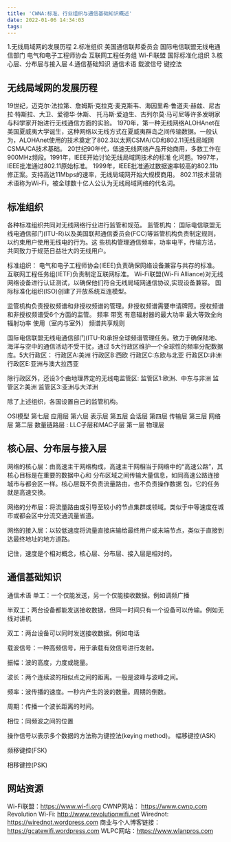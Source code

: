 ```yaml
---
title: 'CWNA:标准、行业组织与通信基础知识概述'
date: 2022-01-06 14:34:03
tags:
---
```

1.无线局域网的发展历程
2.标准组织
  美国通信联邦委员会
  国际电信联盟无线电通信部门
  电气和电子工程师协会
  互联网工程任务组
  Wi-Fi联盟
  国际标准化组织
3.核心层、分布层与接入层
4.通信基础知识
  通信术语
  载波信号
  键控法

## 无线局域网的发展历程
19世纪，迈克尔·法拉第、詹姆斯·克拉克·麦克斯韦、海因里希·鲁道夫·赫兹、尼古拉·特斯拉、大卫、爱德华·休斯、
托马斯·爱迪生、古列尔莫·马可尼等许多发明家与科学家开始进行无线通信方面的实验。
1970年，第一种无线网络ALOHAnet在美国夏威夷大学诞生，这种网络以无线方式在夏威夷群岛之间传输数据。一般认
为，ALOHAnet使用的技术奠定了802.3以太网CSMA/CD和802.11无线局域网CSMA/CA技术基础。
20世纪90年代，低速无线网络产品开始商用，多数工作在900MHz频段。1991年，IEEE开始讨论无线局域网技术的标准
化问题。1997年，IEEE批准通过802.11原始标准。
1999年，IEEE批准通过数据速率较高的802.11b修正案。支持高达11Mbps的速率，无线局域网开始大规模商用。
802.11技术营销术语称为Wi-Fi，被全球数十亿人公认为无线局域网络的代名词。

## 标准组织
   各种标准组织共同对无线网络行业进行监管和规范。
监管机构：
   国际电信联盟无线电通信部门(ITU-R)以及美国联邦通信委员会(FCC)等监管机构负责制定规则，以约束用户使用无线电的行为。这
些机构管理通信频率，功率电平，传输方法，共同致力于规范日益壮大的无线用户。

标准组织：
   电气和电子工程师协会(IEEE)负责确保网络设备兼容与共存的标准。
   互联网工程任务组(IETF)负责制定互联网标准。
   Wi-Fi联盟(Wi-Fi Alliance)对无线网络设备进行认证测试，以确保他们符合无线局域网通信协议,实现设备兼容。
   国际标准化组织(ISO)创建了开放系统互连模型。


监管机构负责授权频谱和非授权频谱的管理。非授权频谱需要申请牌照。授权频谱和非授权频谱受6个方面的监管。
   频率
   带宽
   有意辐射器的最大功率
   最大等效全向辐射功率
   使用（室内与室外）
   频谱共享规则

国际电信联盟无线电通信部门(ITU-R)承担全球频谱管理任务。致力于确保陆地、海洋与空中的通信活动不受干扰，通过
5大行政区维护一个全球性的频率分配数据库。5大行政区：
   行政区A:美洲
   行政区B:西欧
   行政区C:东欧与北亚
   行政区D:非洲
   行政区E:亚洲与澳大拉西亚

除行政区外，还设3个由地理界定的无线电监管区:
   监管区1:欧洲、中东与非洲
   监管区2:美洲
   监管区3:亚洲与大洋洲

除了上述组织，各国设置自己的监管机构。


OSI模型
第七层        应用层
第六层        表示层
第五层        会话层
第四层        传输层
第三层        网络层
第二层        数量链路层 : LLC子层和MAC子层
第一层        物理层


## 核心层、分布层与接入层
网络的核心层：由高速主干网络构成，高速主干网相当于网络中的“高速公路”，其核心目标是在重要的数据中心和
分布区域之间传输大量信息，如同高速公路连接城市与都会区一样。核心层既不负责流量路由，也不负责操作数据
包，它的任务就是高速交换。

网络的分布层：将流量路由或引导至较小的节点集群或领域。类似于中等速度在城市或都会区中分流交通流量省道。

网络的接入层：以较低速度将流量直接床输给最终用户或末端节点，类似于直接到达最终地址的地方道路。

记住，速度是个相对概念，核心层、分布层、接入层是相对的。


## 通信基础知识
通信术语
单工：一个仅能发送，另一个仅能接收数据。例如调频广播

半双工：两台设备都能发送接收数据，但同一时间只有一个设备可以传输。例如无线对讲机

双工：两台设备可以同时发送接收数据。例如电话

载波信号：一种高频信号，用于承载有效信号进行发射。

振幅：波的高度，力度或能量。

波长：两个连续波的相似点之间的距离。一般是波峰与波峰之间。

频率：波传播的速度。一秒内产生的波的数量。周期的倒数。

周期：传播一个波长距离的时间。

相位：同频波之间的位置

操作信号以表示多个数据的方法称为键控法(keying method)。
幅移键控(ASK)

频移键控(FSK)

相移键控(PSK)



## 网站资源
Wi-Fi联盟：https://www.wi-fi.org
CWNP网站： https://www.cwnp.com
Revolution Wi-Fi: http://www.revolutionwifi.net
Wirednot: https://wirednot.wordpress.com
商业与个人博客链接：https://gcatewifi.wordpress.com
WLPC网站：https://www.wlanpros.com



